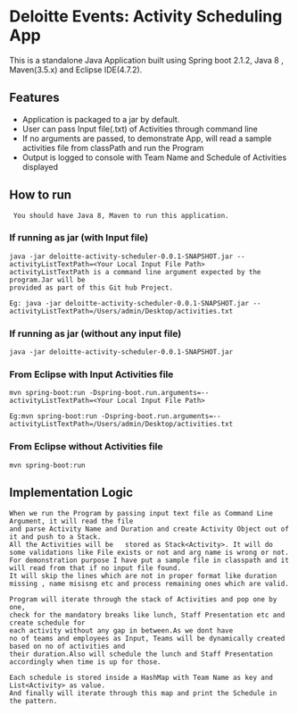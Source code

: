 # Deloitte Events: Activity Scheduling App

This is a standalone Java Application built using Spring boot 2.1.2, Java 8 , Maven(3.5.x) and Eclipse IDE(4.7.2).

## Features
- Application is packaged to a jar by default.
- User can pass Input file(.txt) of Activities through command line
- If no arguments are passed, to demonstrate App, will read a sample activities
   file from classPath and run the Program
- Output is logged to console with Team Name and Schedule of Activities displayed

## How to run
     
     You should have Java 8, Maven to run this application.
    

### If running as jar (with Input file)
    java -jar deloitte-activity-scheduler-0.0.1-SNAPSHOT.jar --activityListTextPath=<Your Local Input File Path>    activityListTextPath is a command line argument expected by the program.Jar will be  
    provided as part of this Git hub Project.
    
    Eg: java -jar deloitte-activity-scheduler-0.0.1-SNAPSHOT.jar --activityListTextPath=/Users/admin/Desktop/activities.txt
    
### If running as jar (without any input file)
    java -jar deloitte-activity-scheduler-0.0.1-SNAPSHOT.jar
    
### From Eclipse with Input Activities file
    mvn spring-boot:run -Dspring-boot.run.arguments=--activityListTextPath=<Your Local Input File Path> 
    
    Eg:mvn spring-boot:run -Dspring-boot.run.arguments=--activityListTextPath=/Users/admin/Desktop/activities.txt
    
### From Eclipse without Activities file
    mvn spring-boot:run  
    
    
## Implementation Logic
    When we run the Program by passing input text file as Command Line Argument, it will read the file 
    and parse Activity Name and Duration and create Activity Object out of it and push to a Stack. 
    All the Activities will be   stored as Stack<Activity>. It will do some validations like File exists or not and arg name is wrong or not. 
    For demonstration purpose I have put a sample file in classpath and it will read from that if no input file found. 
    It will skip the lines which are not in proper format like duration missing , name misisng etc and process remaining ones which are valid.
    
    Program will iterate through the stack of Activities and pop one by one, 
    check for the mandatory breaks like lunch, Staff Presentation etc and create schedule for 
    each activity without any gap in between.As we dont have 
    no of teams and employees as Input, Teams will be dynamically created based on no of activities and  
    their duration.Also will schedule the lunch and Staff Presentation accordingly when time is up for those.
    
    Each schedule is stored inside a HashMap with Team Name as key and List<Activity> as value.
    And finally will iterate through this map and print the Schedule in the pattern.
    
    

    
